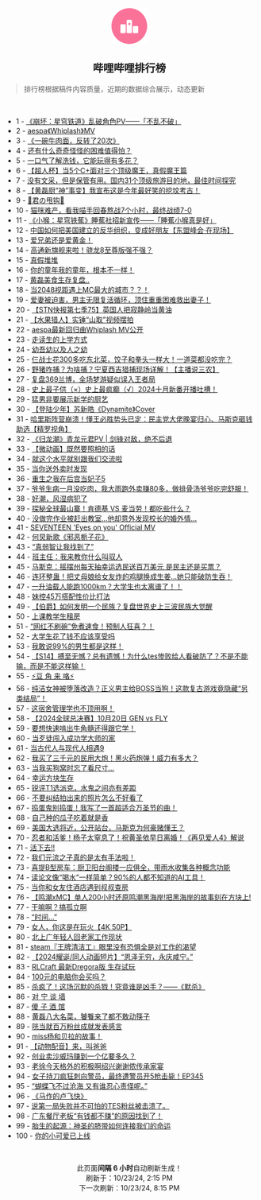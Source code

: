 <div align="center">
    <img src="./assets/icon_rank.png" alt="logo" />
    <h2>哔哩哔哩排行榜</h>
</div>

> 排行榜根据稿件内容质量，近期的数据综合展示，动态更新

<br />

<ul><li><span>1 - <a href=https://www.bilibili.com/BV1yyC1YQEpk>《崩坏：星穹铁道》乱破角色PV——「不乱不破」</a></span></li><li><span>2 - <a href=https://www.bilibili.com/BV16yyVYxEUt>aespa《Whiplash》MV</a></span></li><li><span>3 - <a href=https://www.bilibili.com/BV1PVCfYHEF9>《一碗牛肉面，反转了20次》</a></span></li><li><span>4 - <a href=https://www.bilibili.com/BV1KNyYYREyj>还有什么奇奇怪怪的困难值得怕？</a></span></li><li><span>5 - <a href=https://www.bilibili.com/BV19AyzYJE9s>一口气了解洗钱，它能玩得有多花？</a></span></li><li><span>6 - <a href=https://www.bilibili.com/BV1PnC9Y3EHG>【超人杯】当5个C+面对三个顶级魔王，真假魔王篇</a></span></li><li><span>7 - <a href=https://www.bilibili.com/BV135yaYfESJ>没有文采，但是保管有用。国内31个顶级旅游目的地，最佳时间探究</a></span></li><li><span>8 - <a href=https://www.bilibili.com/BV1F1yVYdEEr>【黄磊厨“神”事变】我宣布这是今年最好笑的挖坟考古！</a></span></li><li><span>9 - <a href=https://www.bilibili.com/BV1UfyaYZEib>🌠君の甩钩🌠</a></span></li><li><span>10 - <a href=https://www.bilibili.com/BV1mZCdYXEAr>猫咪难产，看我喵手回春熬战7个小时，最终战绩7-0</a></span></li><li><span>11 - <a href=https://www.bilibili.com/BV1YKC2YqEXL>《小猴：星穹铁蕉》睡蕉社招新宣传——「睡蕉小猴真是好」</a></span></li><li><span>12 - <a href=https://www.bilibili.com/BV1QoyaYFEh1>中国如何把美国建立的反华组织，变成好朋友【东盟峰会·在现场】</a></span></li><li><span>13 - <a href=https://www.bilibili.com/BV1zmyVYWETP>爱兄弟还是爱黄金！</a></span></li><li><span>14 - <a href=https://www.bilibili.com/BV1fMyLYZE1n>高通新旗舰来啦！骁龙8至尊版强不强？</a></span></li><li><span>15 - <a href=https://www.bilibili.com/BV1cvyaYLErh>真假堆堆</a></span></li><li><span>16 - <a href=https://www.bilibili.com/BV1syCRYyEB7>你的童年我的童年，根本不一样！</a></span></li><li><span>17 - <a href=https://www.bilibili.com/BV1dVyLYsEmR>黄磊美食生存复盘..</a></span></li><li><span>18 - <a href=https://www.bilibili.com/BV1noyhY3E3a>当2048视距遇上MC最大的城市？？！</a></span></li><li><span>19 - <a href=https://www.bilibili.com/BV1nyyiYREp2>爱妻被迫害，男主无限复活循环，顶住重重困难救出妻子！</a></span></li><li><span>20 - <a href=https://www.bilibili.com/BV1VQyaYeEa8>【STN快报第七季75】英国人把寂静岭当黄油</a></span></li><li><span>21 - <a href=https://www.bilibili.com/BV15iyWYkE9L>【水果猎人】实锤“山取”视频摆拍</a></span></li><li><span>22 - <a href=https://www.bilibili.com/BV1B1yVYRESW>aespa最新回归曲Whiplash&nbsp;MV公开</a></span></li><li><span>23 - <a href=https://www.bilibili.com/BV1uCyYYfEGP>走读生的上学方式</a></span></li><li><span>24 - <a href=https://www.bilibili.com/BV18ryGYzESG>幼吾幼以及人之幼</a></span></li><li><span>25 - <a href=https://www.bilibili.com/BV1atCRYsEp2>仨战士花300多吃东北菜，饺子和拳头一样大！一道菜都没吃完？</a></span></li><li><span>26 - <a href=https://www.bilibili.com/BV1gWyeYhEjt>野猪咋捕？为啥捕？宁夏西吉猎捕现场详解！【主播说三农】</a></span></li><li><span>27 - <a href=https://www.bilibili.com/BV16DyLYFE62>复盘369兰博，全场梦游疑似误入王者局</a></span></li><li><span>28 - <a href=https://www.bilibili.com/BV1N4yaYDESG>史上最子供（×）史上最疯癫（√）2024十月新番开播吐槽！</a></span></li><li><span>29 - <a href=https://www.bilibili.com/BV1K6yBYKEJk>猛男非要展示新学的厨艺</a></span></li><li><span>30 - <a href=https://www.bilibili.com/BV1cfCSYfEo3>【登陆少年】苏新皓《Dynamite》Cover</a></span></li><li><span>31 - <a href=https://www.bilibili.com/BV1f1yVYREg1>哈里斯阵营崩溃！懂王必胜势头已定：民主党大佬晚宴归心、马斯克砸钱助选【精罗视角】</a></span></li><li><span>32 - <a href=https://www.bilibili.com/BV1XPyzYUETz>《归龙潮》青龙元君PV&nbsp;|&nbsp;剑锋对敌，绝不后退</a></span></li><li><span>33 - <a href=https://www.bilibili.com/BV1epybYdEPV>【微动画】既然要照相的话</a></span></li><li><span>34 - <a href=https://www.bilibili.com/BV11TyYYpEw6>就这个水平就别跟我们交流啦</a></span></li><li><span>35 - <a href=https://www.bilibili.com/BV1dQyeY3Ez8>当你送外卖时发现</a></span></li><li><span>36 - <a href=https://www.bilibili.com/BV1FiyaYyEsS>重生之我在后宫当妃子5</a></span></li><li><span>37 - <a href=https://www.bilibili.com/BV1bBCoY4EC8>爷爷生病一月没吃肉，我大雨跑外卖赚80多，做排骨汤爷爷吃完舒服！</a></span></li><li><span>38 - <a href=https://www.bilibili.com/BV1BTyVYSEgS>好潮，风湿病犯了</a></span></li><li><span>39 - <a href=https://www.bilibili.com/BV1XEy3YiEGw>探秘全球最山寨！肯德基&nbsp;VS&nbsp;麦当劳！都吃些什么？</a></span></li><li><span>40 - <a href=https://www.bilibili.com/BV1oKCUYLEkM>没做完作业被赶出教室…他却意外发现校长的婚外情…</a></span></li><li><span>41 - <a href=https://www.bilibili.com/BV19yCdYaEbb>SEVENTEEN&nbsp;&#39;Eyes&nbsp;on&nbsp;you&#39;&nbsp;Official&nbsp;MV</a></span></li><li><span>42 - <a href=https://www.bilibili.com/BV1GeCoYFEuQ>何炅新歌《邪恶栀子花》</a></span></li><li><span>43 - <a href=https://www.bilibili.com/BV1CpyzYiE7e>“真弱智让我找到了”</a></span></li><li><span>44 - <a href=https://www.bilibili.com/BV1VsyBYjEbi>班主任：我来教你什么叫驭人</a></span></li><li><span>45 - <a href=https://www.bilibili.com/BV1SpyVY6Eob>马斯克：摇摆州每天抽幸运选民送百万美元&nbsp;是民主还是买票？</a></span></li><li><span>46 - <a href=https://www.bilibili.com/BV13my5YVENZ>连环整蛊！把丈母娘给女友炸的鸡腿换成生姜…她只能破防生吞！</a></span></li><li><span>47 - <a href=https://www.bilibili.com/BV1fuyVYJEPF>一升油载人能跑1000km？大学生也太离谱了！！</a></span></li><li><span>48 - <a href=https://www.bilibili.com/BV1PayaY7ErH>妹控45万搭配性价比打法</a></span></li><li><span>49 - <a href=https://www.bilibili.com/BV1GaCmYzETj>【伯爵】如何发明一个民族？复盘世界史上三波民族大觉醒</a></span></li><li><span>50 - <a href=https://www.bilibili.com/BV1auC2YvEQR>上课教学生租房</a></span></li><li><span>51 - <a href=https://www.bilibili.com/BV1PTCfYxEQn>“网红不刷碗”免煮速食！预制人狂喜？！</a></span></li><li><span>52 - <a href=https://www.bilibili.com/BV1dmyaYKEQh>大学生花了钱不应该享受吗</a></span></li><li><span>53 - <a href=https://www.bilibili.com/BV161yVYREPt>我敢说99%的男生都是这样！</a></span></li><li><span>54 - <a href=https://www.bilibili.com/BV1u1y5YyEyP>【S14】搏至无憾？总有遗憾！为什么tes惨败给人看破防了？不是不能输，而是不能这样输！</a></span></li><li><span>55 - <a href=https://www.bilibili.com/BV1pfyvYxECi>⚡豆&nbsp;角&nbsp;来&nbsp;咯⚡</a></span></li><li><span>56 - <a href=https://www.bilibili.com/BV1YKC2YqE2A>纯洁女神被堕落改造？正义男主给BOSS当狗！这款复古游戏竟隐藏“另类结局”！</a></span></li><li><span>57 - <a href=https://www.bilibili.com/BV1DpyVY6EcC>这宿舍管理学也不顶用啊！</a></span></li><li><span>58 - <a href=https://www.bilibili.com/BV1AeyeY9Eab>【2024全球总决赛】10月20日&nbsp;GEN&nbsp;vs&nbsp;FLY</a></span></li><li><span>59 - <a href=https://www.bilibili.com/BV1dyy8Y8Ejs>要想快速啃出牛角髓还得跟它学！</a></span></li><li><span>60 - <a href=https://www.bilibili.com/BV11AyhY7Ep3>当歹徒闯入成功学大师的家</a></span></li><li><span>61 - <a href=https://www.bilibili.com/BV1LAy8YbEWz>当古代人与现代人相遇9</a></span></li><li><span>62 - <a href=https://www.bilibili.com/BV1ZDyiYSEYz>我买了三千元的民用大炮！黑火药炮弹！威力有多大？</a></span></li><li><span>63 - <a href=https://www.bilibili.com/BV1ZuCXYfER9>当我买狗窝时忘了看尺寸…</a></span></li><li><span>64 - <a href=https://www.bilibili.com/BV1sxy8YCEpm>幸运方块生存</a></span></li><li><span>65 - <a href=https://www.bilibili.com/BV1J9CoYLE2U>锐评T1选派克，水鬼之间亦有差距</a></span></li><li><span>66 - <a href=https://www.bilibili.com/BV17ZCoYkEYh>不要纠结拍出来的照片怎么不好看了</a></span></li><li><span>67 - <a href=https://www.bilibili.com/BV1jBytYoErJ>捣蛋鬼别捣蛋！我写了一首超适合万圣节的曲！</a></span></li><li><span>68 - <a href=https://www.bilibili.com/BV1hPy5YkEYE>自己种的瓜子吃着就是香</a></span></li><li><span>69 - <a href=https://www.bilibili.com/BV1b4CXY7Eri>美国大选将近，公开站台，马斯克为何豪赌懂王？</a></span></li><li><span>70 - <a href=https://www.bilibili.com/BV1HDybYqEsU>忍者和活爹！杨子太窒息了！祝黄圣依早日离婚！《再见爱人4》解说</a></span></li><li><span>71 - <a href=https://www.bilibili.com/BV1doyVY7EEB>活下去!!</a></span></li><li><span>72 - <a href=https://www.bilibili.com/BV19QyaYYEco>我们元流之子真的是太有手法啦！</a></span></li><li><span>73 - <a href=https://www.bilibili.com/BV1iiyzYoECb>喜提B型房车：厨卫阳台阁楼一应俱全，带雨水收集各种概念功能</a></span></li><li><span>74 - <a href=https://www.bilibili.com/BV14ECdYnEuJ>读论文像“喝水”一样简单？90%的人都不知道的AI工具！</a></span></li><li><span>75 - <a href=https://www.bilibili.com/BV1DQCdYoEUn>当你和女友住酒店遇到叔叔查房</a></span></li><li><span>76 - <a href=https://www.bilibili.com/BV1zMy4YtEqe>【鸣潮xMC】单人200小时还原鸣潮黑海岸!把黑海岸的故事刻在方块上!</a></span></li><li><span>77 - <a href=https://www.bilibili.com/BV1MAyHY4Ew6>干嘛啊？搞孤立啊</a></span></li><li><span>78 - <a href=https://www.bilibili.com/BV17oCRYvEz4>“时间…”</a></span></li><li><span>79 - <a href=https://www.bilibili.com/BV1fTyVYQEbh>女人，你这是在玩火【4K&nbsp;50P】</a></span></li><li><span>80 - <a href=https://www.bilibili.com/BV1ovytYZEqw>北上广年轻人回老家工作现状</a></span></li><li><span>81 - <a href=https://www.bilibili.com/BV1qbyAYdE8D>steam『王牌清洁工』眼里没有恐惧全是对工作的渴望</a></span></li><li><span>82 - <a href=https://www.bilibili.com/BV1QzCSYrEHj>【2024耀诞/同人动画短片】“恩泽无穷，永庆咸宁。”</a></span></li><li><span>83 - <a href=https://www.bilibili.com/BV17kyaY6E46>RLCraft&nbsp;最新Dregora版&nbsp;生存试玩</a></span></li><li><span>84 - <a href=https://www.bilibili.com/BV1xxyaYHEw9>100元的电脑你会买吗？</a></span></li><li><span>85 - <a href=https://www.bilibili.com/BV15hCmYgEM6>杀疯了！这场沉默的杀戮！究竟谁是凶手？——《默杀》</a></span></li><li><span>86 - <a href=https://www.bilibili.com/BV1PJy5YYEEz>对&nbsp;宁&nbsp;谈&nbsp;墙</a></span></li><li><span>87 - <a href=https://www.bilibili.com/BV1tYCXYVEjt>傻&nbsp;子&nbsp;酒&nbsp;馆</a></span></li><li><span>88 - <a href=https://www.bilibili.com/BV1TwmKYXEG6>黄磊八大名菜，饕餮来了都不敢动筷子</a></span></li><li><span>89 - <a href=https://www.bilibili.com/BV1zUyVYXExE>咣当就百万粉丝成就发表感言</a></span></li><li><span>90 - <a href=https://www.bilibili.com/BV1BpyhYvEtE>miss杨和贝拉的故事！</a></span></li><li><span>91 - <a href=https://www.bilibili.com/BV1ShyBYGEUx>【动物配音】来，叫爸爸</a></span></li><li><span>92 - <a href=https://www.bilibili.com/BV1pyybYrEfn>创业卖沙威玛赚到一个亿要多久？</a></span></li><li><span>93 - <a href=https://www.bilibili.com/BV1teCXYkEgs>老徐今天格外的积极啊绍兴谢谢侬传承家宴</a></span></li><li><span>94 - <a href=https://www.bilibili.com/BV1rMybYKEoA>女子持刀疯狂刺向警员，最终遭警员开5枪击毙！EP345</a></span></li><li><span>95 - <a href=https://www.bilibili.com/BV1qiyzYoEM5>“蝴蝶飞不过沧海&nbsp;又有谁忍心责怪呢。”</a></span></li><li><span>96 - <a href=https://www.bilibili.com/BV1QEy3YvE2X>《马作的卢飞快》</a></span></li><li><span>97 - <a href=https://www.bilibili.com/BV1RQyeY3E5Q>说第一局失败并不可怕的TES粉丝被击溃了。</a></span></li><li><span>98 - <a href=https://www.bilibili.com/BV14xyaYHE7k>广东餐厅老板“有钱都不赚”的原因找到了！</a></span></li><li><span>99 - <a href=https://www.bilibili.com/BV1BVyBY9EEw>胎生的起源：神圣的脐带如何连接我们的命运</a></span></li><li><span>100 - <a href=https://www.bilibili.com/BV1TZCdY9EKj>你的小可爱已上线</a></span></li></ul>

<br />

<p align=center>此页面<strong>间隔 6 小时</strong>自动刷新生成！<br>刷新于：10/23/24, 2:15 PM<br>下一次刷新：10/23/24, 8:15 PM</p>